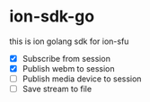 # ion-sdk-go
this is ion golang sdk for ion-sfu

- [x] Subscribe from session
- [x] Publish webm to session
- [ ] Publish media device to session
- [ ] Save stream to file

